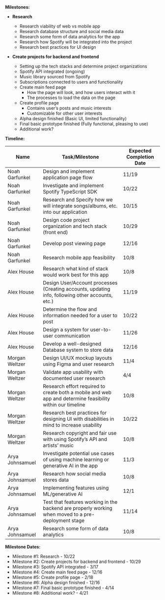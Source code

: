 **Milestones:**

- **Research**
  - Research viability of web vs mobile app
  - Research database structure and social media data
  - Research some form of data analytics for the app
  - Research how Spotify will be integrated into the project
  - Research best practices for UI design

- **Create projects for backend and frontend**
  - Setting up the tech stacks and determine project organizations
  - Spotify API integrated (ongoing)
  - Music library sourced from Spotify
  - Subscriptions connected to users and functionality
  - Create main feed page
    - How the page will look, and how users interact with it
    - The processes to load the data on the page
  - Create profile page
    - Contains user’s posts and music interests
    - Customizable for other user interests
  - Alpha design finished (Basic UI, limited functionality)
  - Final basic prototype finished (Fully functional, pleasing to use)
  - Additional work?

**Timeline:**

| Name            | Task/Milestone                                                  | Expected Completion Date |
|-----------------|----------------------------------------------------------------|--------------------------|
| Noah Garfunkel  | Design and implement application page flow                      | 11/19                    |
| Noah Garfunkel  | Investigate and implement Spotify TypeScript SDK                | 10/22                    |
| Noah Garfunkel  | Research and Specify how we will integrate songs/albums, etc. into our application | 10/15 |
| Noah Garfunkel  | Design code project organization and tech stack (front end)     | 10/29                    |
| Noah Garfunkel  | Develop post viewing page                                        | 12/16                    |
| Noah Garfunkel  | Research mobile app feasibility                                  | 10/8                     |
| Alex House      | Research what kind of stack would work best for this app       | 10/8                     |
| Alex House      | Design User/Account processes (Creating accounts, updating info, following other accounts, etc.) | 11/19 |
| Alex House      | Determine the flow and information needed for a user to post   | 10/22                    |
| Alex House      | Design a system for user-to-user communication                  | 11/26                    |
| Alex House      | Develop a well-designed Database system to store data           | 12/16                    |
| Morgan Weltzer | Design UI/UX mockup layouts using Figma and user research       | 11/4                     |
| Morgan Weltzer | Validate app usability with documented user research            | 4/4                      |
| Morgan Weltzer | Research effort required to create both a mobile and web app and determine feasibility within our timeline | 10/8 |
| Morgan Weltzer | Research best practices for designing UI with disabilities in mind to increase usability | 10/22 |
| Morgan Weltzer | Research copyright and fair use with using Spotify’s API and artists’ music | 10/8 |
| Arya Johnsamuel | Investigate potential use cases of using machine learning or generative AI in the app | 11/3 |
| Arya Johnsamuel | Research how social media stores data                            | 10/8                     |
| Arya Johnsamuel | Implementing features using ML/generative AI                     | 12/1                     |
| Arya Johnsamuel | Test that features working in the backend are properly working when moved to a pre-deployment stage | 11/14 |
| Arya Johnsamuel | Research some form of data analytics                              | 10/8                     |

**Milestone Dates:**

- Milestone #1: Research - 10/22
- Milestone #2: Create projects for backend and frontend - 10/29
- Milestone #3: Spotify API integrated - 3/17
- Milestone #4: Create main feed page - 12/16
- Milestone #5: Create profile page - 2/18
- Milestone #6: Alpha design finished - 12/16
- Milestone #7: Final basic prototype finished - 4/14
- Milestone #8: Additional work? - 4/21
